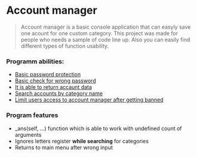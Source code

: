 Account manager
=====================
> Account manager is a basic console application that can easyly save one acount for one custom category. This project was made for people who needs a sample of code line up. Also  you can easily find different types of function usability.

### Programm abilities:
- [Basic password protection](https://cdn.discordapp.com/attachments/639903715238739968/759716823481450516/unknown.png)
- [Basic check for wrong password](https://cdn.discordapp.com/attachments/639903715238739968/759726016729055262/unknown.png)
- [It is able to return accaunt data](https://media.discordapp.net/attachments/639903715238739968/759725683638272020/unknown.png)
- [Search accounts by category name](https://media.discordapp.net/attachments/639903715238739968/759732198730367046/unknown.png)
- [Limit users access to account manager after getting  banned](https://media.discordapp.net/attachments/639903715238739968/759729841821319198/unknown.png)

### Program features
- _ans(self, ...) function which is able to work with undefined count of arguments
- Ignores letters register **while searching** for categories
- Returns to main menu after wrong input
